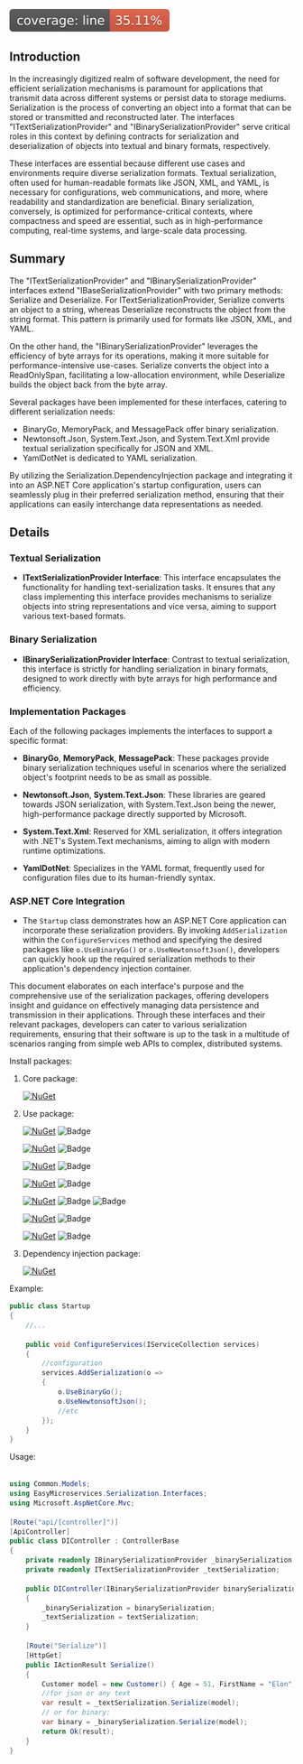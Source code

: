 [![Line Coverage Status](./src/CSharp/coverage-badge-line.svg)](https://github.com/danpetitt/open-cover-badge-generator-action/)

Introduction
-------------

In the increasingly digitized realm of software development, the need for efficient serialization mechanisms is paramount for applications that transmit data across different systems or persist data to storage mediums. Serialization is the process of converting an object into a format that can be stored or transmitted and reconstructed later. The interfaces "ITextSerializationProvider" and "IBinarySerializationProvider" serve critical roles in this context by defining contracts for serialization and deserialization of objects into textual and binary formats, respectively.

These interfaces are essential because different use cases and environments require diverse serialization formats. Textual serialization, often used for human-readable formats like JSON, XML, and YAML, is necessary for configurations, web communications, and more, where readability and standardization are beneficial. Binary serialization, conversely, is optimized for performance-critical contexts, where compactness and speed are essential, such as in high-performance computing, real-time systems, and large-scale data processing.

Summary
--------

The "ITextSerializationProvider" and "IBinarySerializationProvider" interfaces extend "IBaseSerializationProvider" with two primary methods: Serialize and Deserialize. For ITextSerializationProvider, Serialize converts an object to a string, whereas Deserialize reconstructs the object from the string format. This pattern is primarily used for formats like JSON, XML, and YAML.

On the other hand, the "IBinarySerializationProvider" leverages the efficiency of byte arrays for its operations, making it more suitable for performance-intensive use-cases. Serialize converts the object into a ReadOnlySpan<byte>, facilitating a low-allocation environment, while Deserialize builds the object back from the byte array.

Several packages have been implemented for these interfaces, catering to different serialization needs:

- BinaryGo, MemoryPack, and MessagePack offer binary serialization.
- Newtonsoft.Json, System.Text.Json, and System.Text.Xml provide textual serialization specifically for JSON and XML.
- YamlDotNet is dedicated to YAML serialization.

By utilizing the Serialization.DependencyInjection package and integrating it into an ASP.NET Core application's startup configuration, users can seamlessly plug in their preferred serialization method, ensuring that their applications can easily interchange data representations as needed.

Details
-------

### Textual Serialization 

- **ITextSerializationProvider Interface**: This interface encapsulates the functionality for handling text-serialization tasks. It ensures that any class implementing this interface provides mechanisms to serialize objects into string representations and vice versa, aiming to support various text-based formats.

### Binary Serialization

- **IBinarySerializationProvider Interface**: Contrast to textual serialization, this interface is strictly for handling serialization in binary formats, designed to work directly with byte arrays for high performance and efficiency.

### Implementation Packages

Each of the following packages implements the interfaces to support a specific format:

- **BinaryGo**, **MemoryPack**, **MessagePack**: These packages provide binary serialization techniques useful in scenarios where the serialized object's footprint needs to be as small as possible.
  
- **Newtonsoft.Json**, **System.Text.Json**: These libraries are geared towards JSON serialization, with System.Text.Json being the newer, high-performance package directly supported by Microsoft.
  
- **System.Text.Xml**: Reserved for XML serialization, it offers integration with .NET's System.Text mechanisms, aiming to align with modern runtime optimizations.

- **YamlDotNet**: Specializes in the YAML format, frequently used for configuration files due to its human-friendly syntax.

### ASP.NET Core Integration

- The `Startup` class demonstrates how an ASP.NET Core application can incorporate these serialization providers. By invoking `AddSerialization` within the `ConfigureServices` method and specifying the desired packages like `o.UseBinaryGo()` or `o.UseNewtonsoftJson()`, developers can quickly hook up the required serialization methods to their application's dependency injection container.

This document elaborates on each interface's purpose and the comprehensive use of the serialization packages, offering developers insight and guidance on effectively managing data persistence and transmission in their applications. Through these interfaces and their relevant packages, developers can cater to various serialization requirements, ensuring that their software is up to the task in a multitude of scenarios ranging from simple web APIs to complex, distributed systems.


Install packages:

1. Core package:

    [![NuGet](https://img.shields.io/badge/EasyMicroservices-Serialization-orange.svg)](https://www.nuget.org/packages/EasyMicroservices.Serialization.DependencyInjection/)


2. Use package:

   [![NuGet](https://img.shields.io/badge/EasyMicroservicesSerialization-BinaryGo-orange.svg)](https://www.nuget.org/packages/EasyMicroservices.Serialization.BinaryGo/) ![Badge](https://img.shields.io/badge/Binary-8A2BE2)
   
   [![NuGet](https://img.shields.io/badge/EasyMicroservicesSerialization-MemoryPack-orange.svg)](https://www.nuget.org/packages/EasyMicroservices.Serialization.MemoryPack/) ![Badge](https://img.shields.io/badge/Binary-8A2BE2)
   
   [![NuGet](https://img.shields.io/badge/EasyMicroservicesSerialization-MessagePack-orange.svg)](https://www.nuget.org/packages/EasyMicroservices.Serialization.MessagePack/) ![Badge](https://img.shields.io/badge/Binary-8A2BE2)
   
   [![NuGet](https://img.shields.io/badge/EasyMicroservicesSerialization-NewtonsoftJson-orange.svg)](https://www.nuget.org/packages/EasyMicroservices.Serialization.Newtonsoft.Json/) ![Badge](https://img.shields.io/badge/Text-8A2BE2)
   
   [![NuGet](https://img.shields.io/badge/EasyMicroservicesSerialization-SystemTextJson-orange.svg)](https://www.nuget.org/packages/EasyMicroservices.Serialization.System.Text.Json/) ![Badge](https://img.shields.io/badge/Text-8A2BE2) ![Badge](https://img.shields.io/badge/Binary-8A2BE2)
   
   [![NuGet](https://img.shields.io/badge/EasyMicroservicesSerialization-SystemTextXml-orange.svg)](https://www.nuget.org/packages/EasyMicroservices.Serialization.System.Text.Xml/) ![Badge](https://img.shields.io/badge/Text-8A2BE2)
   
   [![NuGet](https://img.shields.io/badge/EasyMicroservicesSerialization-YamlDotNet-orange.svg)](https://www.nuget.org/packages/EasyMicroservices.Serialization.YamlDotNet/) ![Badge](https://img.shields.io/badge/Text-8A2BE2)

3. ِDependency injection package:
   
   [![NuGet](https://img.shields.io/badge/EasyMicroservicesSerialization-DependencyInjection-orange.svg)](https://www.nuget.org/packages/EasyMicroservices.Serialization.DependencyInjection/)
   
Example:

```csharp
public class Startup
{
    //...
    
    public void ConfigureServices(IServiceCollection services)
    {
        //configuration
        services.AddSerialization(o => 
        { 
            o.UseBinaryGo(); 
            o.UseNewtonsoftJson();
            //etc
        }); 
    }    
}
```
Usage:

```csharp

using Common.Models;
using EasyMicroservices.Serialization.Interfaces;
using Microsoft.AspNetCore.Mvc;

[Route("api/[controller]")]
[ApiController]
public class DIController : ControllerBase
{
    private readonly IBinarySerializationProvider _binarySerialization;
    private readonly ITextSerializationProvider _textSerialization;

    public DIController(IBinarySerializationProvider binarySerialization, ITextSerializationProvider textSerialization)
    {
        _binarySerialization = binarySerialization;
        _textSerialization = textSerialization;
    }

    [Route("Serialize")]
    [HttpGet]
    public IActionResult Serialize()
    {
        Customer model = new Customer() { Age = 51, FirstName = "Elon", LastName = "Musk" };
        //for json or any text
        var result = _textSerialization.Serialize(model);
        // or for binary:
        var binary = _binarySerialization.Serialize(model);
        return Ok(result);
    }
}
```
